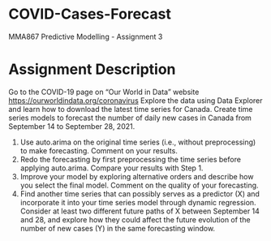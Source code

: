 # COVID-Cases-Forecast
MMA867 Predictive Modelling - Assignment 3

# Assignment Description
Go to the COVID-19 page on “Our World in Data” website https://ourworldindata.org/coronavirus Explore the data using Data Explorer and learn how to download the latest time series for Canada. Create time series models to forecast the number of daily new cases in Canada from September 14 to September 28, 2021.
1. Use auto.arima on the original time series (i.e., without preprocessing) to make forecasting. Comment on your results.
2. Redo the forecasting by first preprocessing the time series before applying auto.arima. Compare your results with Step 1.
3. Improve your model by exploring alternative orders and describe how you select the final model. Comment on the quality of your forecasting.
4. Find another time series that can possibly serves as a predictor (X) and incorporate it into your time series model through dynamic regression. Consider at least two different future paths of X between September 14 and 28, and explore how they could affect the future evolution of the number of new cases (Y) in the same forecasting window.
